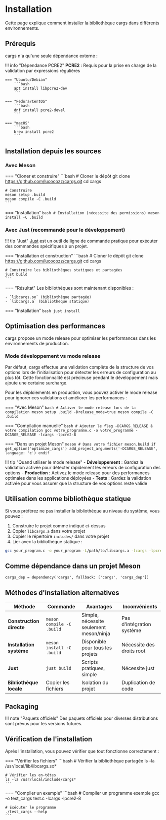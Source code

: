 # Installation

Cette page explique comment installer la bibliothèque cargs dans différents environnements.

## Prérequis

cargs n'a qu'une seule dépendance externe :

!!! info "Dépendance PCRE2"
    **PCRE2** : Requis pour la prise en charge de la validation par expressions régulières
    
    === "Ubuntu/Debian"
        ```bash
        apt install libpcre2-dev
        ```
    
    === "Fedora/CentOS"
        ```bash
        dnf install pcre2-devel
        ```
    
    === "macOS"
        ```bash
        brew install pcre2
        ```

## Installation depuis les sources

### Avec Meson

=== "Cloner et construire"
    ```bash
    # Cloner le dépôt
    git clone https://github.com/lucocozz/cargs.git
    cd cargs

    # Construire
    meson setup .build
    meson compile -C .build
    ```

=== "Installation"
    ```bash
    # Installation (nécessite des permissions)
    meson install -C .build
    ```

### Avec Just (recommandé pour le développement)

!!! tip "Just"
    [Just](https://github.com/casey/just) est un outil de ligne de commande pratique pour exécuter des commandes spécifiques à un projet.

=== "Installation et construction"
    ```bash
    # Cloner le dépôt
    git clone https://github.com/lucocozz/cargs.git
    cd cargs

    # Construire les bibliothèques statiques et partagées
    just build
    ```

=== "Résultat"
    Les bibliothèques sont maintenant disponibles :
    
    - `libcargs.so` (bibliothèque partagée)
    - `libcargs.a` (bibliothèque statique)

=== "Installation"
    ```bash
    just install
    ```

## Optimisation des performances

cargs propose un mode release pour optimiser les performances dans les environnements de production.

### Mode développement vs mode release

Par défaut, cargs effectue une validation complète de la structure de vos options lors de l'initialisation pour détecter les erreurs de configuration au plus tôt. Cette fonctionnalité est précieuse pendant le développement mais ajoute une certaine surcharge.

Pour les déploiements en production, vous pouvez activer le mode release pour ignorer ces validations et améliorer les performances :

=== "Avec Meson"
    ```bash
    # Activer le mode release lors de la compilation
    meson setup .build -Drelease_mode=true
    meson compile -C .build
    ```

=== "Compilation manuelle"
    ```bash
    # Ajouter le flag -DCARGS_RELEASE à votre compilation
    gcc votre_programme.c -o votre_programme -DCARGS_RELEASE -lcargs -lpcre2-8
    ```

=== "Dans un projet Meson"
    ```meson
    # Dans votre fichier meson.build
    if get_option('optimize_cargs')
      add_project_arguments('-DCARGS_RELEASE', language: 'c')
    endif
    ```

!!! tip "Quand utiliser le mode release"
    - **Développement** : Gardez la validation activée pour détecter rapidement les erreurs de configuration des options
    - **Production** : Activez le mode release pour des performances optimales dans les applications déployées
    - **Tests** : Gardez la validation activée pour vous assurer que la structure de vos options reste valide

## Utilisation comme bibliothèque statique

Si vous préférez ne pas installer la bibliothèque au niveau du système, vous pouvez :

1. Construire le projet comme indiqué ci-dessus
2. Copier `libcargs.a` dans votre projet
3. Copier le répertoire `includes/` dans votre projet
4. Lier avec la bibliothèque statique :

```bash
gcc your_program.c -o your_program -L/path/to/libcargs.a -lcargs -lpcre2-8
```

## Comme dépendance dans un projet Meson

```meson
cargs_dep = dependency('cargs', fallback: ['cargs', 'cargs_dep'])
```

## Méthodes d'installation alternatives

| Méthode | Commande | Avantages | Inconvénients |
|---------|----------|-----------|---------------|
| **Construction directe** | `meson compile -C .build` | Simple, nécessite seulement meson/ninja | Pas d'intégration système |
| **Installation système** | `meson install -C .build` | Disponible pour tous les projets | Nécessite des droits root |
| **Just** | `just build` | Scripts pratiques, simple | Nécessite just |
| **Bibliothèque locale** | Copier les fichiers | Isolation du projet | Duplication de code |

## Packaging

!!! note "Paquets officiels"
    Des paquets officiels pour diverses distributions sont prévus pour les versions futures.

## Vérification de l'installation

Après l'installation, vous pouvez vérifier que tout fonctionne correctement :

=== "Vérifier les fichiers"
    ```bash
    # Vérifier la bibliothèque partagée
    ls -la /usr/local/lib/libcargs.so*
    
    # Vérifier les en-têtes
    ls -la /usr/local/include/cargs*
    ```

=== "Compiler un exemple"
    ```bash
    # Compiler un programme exemple
    gcc -o test_cargs test.c -lcargs -lpcre2-8
    
    # Exécuter le programme
    ./test_cargs --help
    ```
